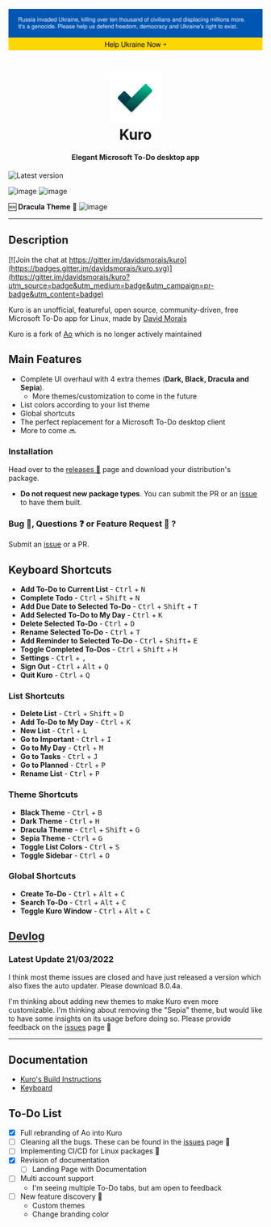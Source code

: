 [![Stand With Ukraine](https://raw.githubusercontent.com/vshymanskyy/StandWithUkraine/main/banner2-direct.svg)](https://vshymanskyy.github.io/StandWithUkraine)
<h1 align="center">
  <img src="docs/media/logo.png" width="20%"><br/>Kuro
</h1>

<h4 align="center">
  Elegant Microsoft To-Do desktop app
</h4>

![Latest version](https://badge.fury.io/gh/davidsmorais%2Fkuro.svg)


![image](https://user-images.githubusercontent.com/22729436/164089586-63a1db82-a241-459a-83ee-d20fc0f9dacf.png)
![image](https://user-images.githubusercontent.com/22729436/164090755-034ad40d-d2ce-4769-885f-dbbae3379b12.png)

🆕 **Dracula Theme** 🧛
![image](https://user-images.githubusercontent.com/22729436/164089242-84b1aa28-ce4c-4750-9645-529039f896bd.png)


****
## Description

[![Join the chat at https://gitter.im/davidsmorais/kuro](https://badges.gitter.im/davidsmorais/kuro.svg)](https://gitter.im/davidsmorais/kuro?utm_source=badge&utm_medium=badge&utm_campaign=pr-badge&utm_content=badge)


Kuro is an unofficial, featureful, open source, community-driven, free Microsoft To-Do app for Linux, made by [David Morais](https://dsmorais.com)

Kuro is a fork of [Ao](https://github.com/klaussinani/ao) which is no longer actively maintained

## Main Features
- Complete UI overhaul with 4 extra themes (**Dark, Black, Dracula and Sepia**).
  - More themes/customization to come in the future
- List colors according to your list theme
- Global shortcuts
- The perfect replacement for a Microsoft To-Do desktop client
- More to come 🔜
### Installation
Head over to the [releases 🚀](https://github.com/davidsmorais/kuro/releases) page and download your distribution's package.

* **Do not request new package types**. You can submit the PR or an [issue](https://github.com/davidsmorais/kuro/issues/new/choose) to have them built.

### Bug 🐞, Questions ❓ or  Feature Request 🚀 ?
Submit an [issue](https://github.com/davidsmorais/kuro/issues/new/choose) or a PR.


## Keyboard Shortcuts
- **Add To-Do to Current List** -  <kbd>Ctrl</kbd> + <kbd>N</kbd>
- **Complete Todo** -  <kbd>Ctrl</kbd> + <kbd>Shift</kbd> + <kbd>N</kbd>
- **Add Due Date to Selected To-Do** -  <kbd>Ctrl</kbd> + <kbd>Shift</kbd> + <kbd>T</kbd>
- **Add Selected To-Do to My Day** -  <kbd>Ctrl</kbd> + <kbd>K</kbd>
- **Delete Selected To-Do** -  <kbd>Ctrl</kbd> + <kbd>D</kbd>
- **Rename Selected To-Do** -  <kbd>Ctrl</kbd> + <kbd>T</kbd>
- **Add Reminder to Selected To-Do** -  <kbd>Ctrl</kbd> + <kbd>Shift</kbd>+ <kbd>E</kbd>
- **Toggle Completed To-Dos** -  <kbd>Ctrl</kbd> + <kbd>Shift</kbd> + <kbd>H</kbd>
- **Settings** -  <kbd>Ctrl</kbd> + <kbd>,</kbd>
- **Sign Out** -  <kbd>Ctrl</kbd> + <kbd>Alt</kbd> + <kbd>Q</kbd>
- **Quit Kuro** -  <kbd>Ctrl</kbd> + <kbd>Q</kbd>

### List Shortcuts
- **Delete List** -  <kbd>Ctrl</kbd> + <kbd>Shift</kbd>  + <kbd>D</kbd>
- **Add To-Do to My Day** -  <kbd>Ctrl</kbd> + <kbd>K</kbd>
- **New List** -  <kbd>Ctrl</kbd> + <kbd>L</kbd>
- **Go to Important** -  <kbd>Ctrl</kbd> + <kbd>I</kbd>
- **Go to My Day** -  <kbd>Ctrl</kbd> + <kbd>M</kbd>
- **Go to Tasks** -  <kbd>Ctrl</kbd> + <kbd>J</kbd>
- **Go to Planned** -  <kbd>Ctrl</kbd> + <kbd>P</kbd>
- **Rename List** -  <kbd>Ctrl</kbd> + <kbd>P</kbd>
### Theme Shortcuts
- **Black Theme** -  <kbd>Ctrl</kbd> + <kbd>B</kbd>
- **Dark Theme** -  <kbd>Ctrl</kbd> + <kbd>H</kbd>
- **Dracula Theme** -  <kbd>Ctrl</kbd> + <kbd>Shift</kbd> + <kbd>G</kbd>
- **Sepia Theme** -  <kbd>Ctrl</kbd> + <kbd>G</kbd>
- **Toggle List Colors** -  <kbd>Ctrl</kbd> + <kbd>S</kbd>
- **Toggle Sidebar** -  <kbd>Ctrl</kbd> + <kbd>O</kbd>

### Global Shortcuts
- **Create To-Do** -  <kbd>Ctrl</kbd> + <kbd>Alt</kbd> + <kbd>C</kbd>
- **Search To-Do** -  <kbd>Ctrl</kbd> + <kbd>Alt</kbd> + <kbd>C</kbd>
- **Toggle Kuro Window** -  <kbd>Ctrl</kbd> + <kbd>Alt</kbd> + <kbd>C</kbd>
## [Devlog](./docs/devlog.md)

### Latest Update 21/03/2022
I think most theme issues are closed and have just released a version which also fixes the auto updater. Please download 8.0.4a.

I'm thinking  about adding new themes to make Kuro even more customizable.
I'm thinking about removing the "Sepia" theme, but would like to have some insights on its usage before doing so.
Please provide feedback on the [issues](https://github.com/davidsmorais/kuro/issues) page 🚀

_________________________________________________________

## Documentation
- [Kuro's Build Instructions](./docs/build-instructions/index.md)
- [Keyboard](#keyboard-shortcuts)

## To-Do List
- [X] Full rebranding of Ao into Kuro
- [ ] Cleaning all the bugs. These can be found in the [issues](https://github.com/davidsmorais/kuro/issues) page 🚀
- [ ] Implementing CI/CD for Linux packages 🚀
- [X] Revision of documentation
  - [ ] Landing Page with Documentation
- [ ] Multi account support
  - I'm seeing multiple To-Do tabs, but am open to feedback
- [ ] New feature discovery 🛑
  - Custom themes
  - Change branding color
